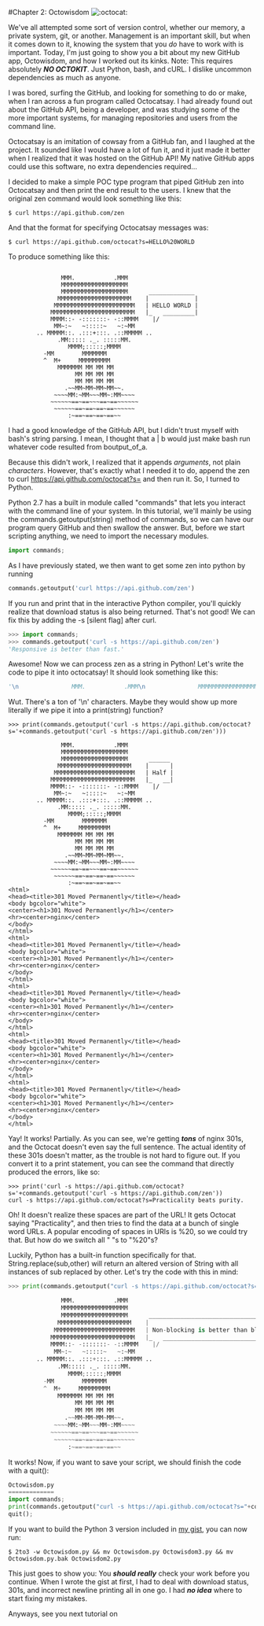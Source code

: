 #Chapter 2: Octowisdom
![:octocat:](https://octodex.github.com/images/original.png)

We've all attempted some sort of version control, whether our memory, a private system, git, or another. Management is an important skill, but when it comes down to it, knowing the system that you _do_ have to work with is important. Today, I'm just going to show you a bit about my new GitHub app, Octowisdom, and how I worked out its kinks. Note: This requires absolutely _**NO OCTOKIT**_. Just Python, bash, and cURL. I dislike uncommon dependencies as much as anyone.

I was bored, surfing the GitHub, and looking for something to do or make, when I ran across a fun program called Octocatsay. I had already found out about the GitHub API, being a developer, and was studying some of the more important systems, for managing repositories and users from the command line.

Octocatsay is an imitation of cowsay from a GitHub fan, and I laughed at the project. It sounded like I would have a lot of fun it, and it just made it better when I realized that it was hosted on the GitHub API! My native GitHub apps could use this software, no extra dependencies required...

I decided to make a simple POC type program that piped GitHub zen into Octocatsay and then print the end result to the users. I knew that the original zen command would look something like this:

```
$ curl https://api.github.com/zen
```

And that the format for specifying Octocatsay messages was:

```
$ curl https://api.github.com/octocat?s=HELLO%20WORLD
```

To produce something like this:

```

               MMM.           .MMM
               MMMMMMMMMMMMMMMMMMM
               MMMMMMMMMMMMMMMMMMM      _____________
              MMMMMMMMMMMMMMMMMMMMM    |             |
             MMMMMMMMMMMMMMMMMMMMMMM   | HELLO WORLD |
            MMMMMMMMMMMMMMMMMMMMMMMM   |_   _________|
            MMMM::- -:::::::- -::MMMM    |/
             MM~:~   ~:::::~   ~:~MM
        .. MMMMM::. .:::+:::. .::MMMMM ..
              .MM::::: ._. :::::MM.
                 MMMM;:::::;MMMM
          -MM        MMMMMMM
          ^  M+     MMMMMMMMM
              MMMMMMM MM MM MM
                   MM MM MM MM
                   MM MM MM MM
                .~~MM~MM~MM~MM~~.
             ~~~~MM:~MM~~~MM~:MM~~~~
            ~~~~~~==~==~~~==~==~~~~~~
             ~~~~~~==~==~==~==~~~~~~
                 :~==~==~==~==~~
```

I had a good knowledge of the GitHub API, but I didn't trust myself with bash's string parsing. I mean, I thought that a | b would just make bash run whatever code resulted from boutput_of_a.

Because this didn't work, I realized that it appends _arguments_, not plain _characters_. However, that's exactly what I needed it to do, append the zen to curl https://api.github.com/octocat?s= and then run it. So, I turned to Python.

Python 2.7 has a built in module called "commands" that lets you interact with the command line of your system. In this tutorial, we'll mainly be using the commands.getoutput(string) method of commands, so we can have our program query GitHub and then swallow the answer. But, before we start scripting anything, we need to import the necessary modules.

```python
import commands;
```

As I have previously stated, we then want to get some zen into python by running
```python
commands.getoutput('curl https://api.github.com/zen')
```

If you run and print that in the interactive Python compiler, you'll quickly realize that download status is also being returned. That's not good! We can fix this by adding the -s [silent flag] after curl.

```python
>>> import commands;
>>> commands.getoutput('curl -s https://api.github.com/zen')
'Responsive is better than fast.'
```

Awesome! Now we can process zen as a string in Python! Let's write the code to pipe it into octocatsay! It should look something like this:
```python
'\n               MMM.           .MMM\n               MMMMMMMMMMMMMMMMMMM\n               MMMMMMMMMMMMMMMMMMM      ________\n              MMMMMMMMMMMMMMMMMMMMM    |        |\n             MMMMMMMMMMMMMMMMMMMMMMM   | Design |\n            MMMMMMMMMMMMMMMMMMMMMMMM   |_   ____|\n            MMMM::- -:::::::- -::MMMM    |/\n             MM~:~   ~:::::~   ~:~MM\n        .. MMMMM::. .:::+:::. .::MMMMM ..\n              .MM::::: ._. :::::MM.\n                 MMMM;:::::;MMMM\n          -MM        MMMMMMM\n          ^  M+     MMMMMMMMM\n              MMMMMMM MM MM MM\n                   MM MM MM MM\n                   MM MM MM MM\n                .~~MM~MM~MM~MM~~.\n             ~~~~MM:~MM~~~MM~:MM~~~~\n            ~~~~~~==~==~~~==~==~~~~~~\n             ~~~~~~==~==~==~==~~~~~~\n                 :~==~==~==~==~~\n<html>\r\n<head><title>301 Moved Permanently</title></head>\r\n<body bgcolor="white">\r\n<center><h1>301 Moved Permanently</h1></center>\r\n<hr><center>nginx</center>\r\n</body>\r\n</html>\r\n<html>\r\n<head><title>301 Moved Permanently</title></head>\r\n<body bgcolor="white">\r\n<center><h1>301 Moved Permanently</h1></center>\r\n<hr><center>nginx</center>\r\n</body>\r\n</html>\r'
```

Wut. There's a ton of '\n' characters. Maybe they would show up more literally if we pipe it into a print(string) function?

```
>>> print(commands.getoutput('curl -s https://api.github.com/octocat?s='+commands.getoutput('curl -s https://api.github.com/zen')))

               MMM.           .MMM
               MMMMMMMMMMMMMMMMMMM
               MMMMMMMMMMMMMMMMMMM      ______
              MMMMMMMMMMMMMMMMMMMMM    |      |
             MMMMMMMMMMMMMMMMMMMMMMM   | Half |
            MMMMMMMMMMMMMMMMMMMMMMMM   |_   __|
            MMMM::- -:::::::- -::MMMM    |/
             MM~:~   ~:::::~   ~:~MM
        .. MMMMM::. .:::+:::. .::MMMMM ..
              .MM::::: ._. :::::MM.
                 MMMM;:::::;MMMM
          -MM        MMMMMMM
          ^  M+     MMMMMMMMM
              MMMMMMM MM MM MM
                   MM MM MM MM
                   MM MM MM MM
                .~~MM~MM~MM~MM~~.
             ~~~~MM:~MM~~~MM~:MM~~~~
            ~~~~~~==~==~~~==~==~~~~~~
             ~~~~~~==~==~==~==~~~~~~
                 :~==~==~==~==~~
<html>
<head><title>301 Moved Permanently</title></head>
<body bgcolor="white">
<center><h1>301 Moved Permanently</h1></center>
<hr><center>nginx</center>
</body>
</html>
<html>
<head><title>301 Moved Permanently</title></head>
<body bgcolor="white">
<center><h1>301 Moved Permanently</h1></center>
<hr><center>nginx</center>
</body>
</html>
<html>
<head><title>301 Moved Permanently</title></head>
<body bgcolor="white">
<center><h1>301 Moved Permanently</h1></center>
<hr><center>nginx</center>
</body>
</html>
<html>
<head><title>301 Moved Permanently</title></head>
<body bgcolor="white">
<center><h1>301 Moved Permanently</h1></center>
<hr><center>nginx</center>
</body>
</html>
<html>
<head><title>301 Moved Permanently</title></head>
<body bgcolor="white">
<center><h1>301 Moved Permanently</h1></center>
<hr><center>nginx</center>
</body>
</html>
```

Yay! It works! Partially. As you can see, we're getting _**tons**_ of nginx 301s, and the Octocat doesn't even say the full sentence. The actual identity of these 301s doesn't matter, as the trouble is not hard to figure out. If you convert it to a print statement, you can see the command that directly produced the errors, like so:

```
>>> print('curl -s https://api.github.com/octocat?s='+commands.getoutput('curl -s https://api.github.com/zen')) 
curl -s https://api.github.com/octocat?s=Practicality beats purity.
```

Oh! It doesn't realize these spaces are part of the URL! It gets Octocat saying "Practicality", and then tries to find the data at a bunch of single word URLs. A popular encoding of spaces in URls is %20, so we could try that. But how do we switch all " "s to "%20"s?

Luckily, Python has a built-in function specifically for that. String.replace(sub,other) will return an altered version of String with all instances of sub replaced by other. Let's try the code with this in mind: 
```python
>>> print(commands.getoutput("curl -s https://api.github.com/octocat?s="+commands.getoutput('curl -s https://api.github.com/zen').replace(" ","%20")));

               MMM.           .MMM
               MMMMMMMMMMMMMMMMMMM
               MMMMMMMMMMMMMMMMMMM      _______________________________________
              MMMMMMMMMMMMMMMMMMMMM    |                                       |
             MMMMMMMMMMMMMMMMMMMMMMM   | Non-blocking is better than blocking. |
            MMMMMMMMMMMMMMMMMMMMMMMM   |_   ___________________________________|
            MMMM::- -:::::::- -::MMMM    |/
             MM~:~   ~:::::~   ~:~MM
        .. MMMMM::. .:::+:::. .::MMMMM ..
              .MM::::: ._. :::::MM.
                 MMMM;:::::;MMMM
          -MM        MMMMMMM
          ^  M+     MMMMMMMMM
              MMMMMMM MM MM MM
                   MM MM MM MM
                   MM MM MM MM
                .~~MM~MM~MM~MM~~.
             ~~~~MM:~MM~~~MM~:MM~~~~
            ~~~~~~==~==~~~==~==~~~~~~
             ~~~~~~==~==~==~==~~~~~~
                 :~==~==~==~==~~
```

It works! Now, if you want to save your script, we should finish the code with a quit():

```python
Octowisdom.py
=============
import commands;
print(commands.getoutput("curl -s https://api.github.com/octocat?s="+commands.getoutput('curl -s https://api.github.com/zen').replace(" ","%20")));
quit();
```

If you want to build the Python 3 version included in [my gist](tinyurl.com/Octowisdom), you can now run:

```
$ 2to3 -w Octowisdom.py && mv Octowisdom.py Octowisdom3.py && mv Octowisdom.py.bak Octowisdom2.py
```

This just goes to show you: You _**should really**_ check your work before you continue. When I wrote the gist at first, I had to deal with download status, 301s, and incorrect newline printing all in one go. I had _**no idea**_ where to start fixing my mistakes.

Anyways, see you next tutorial on 